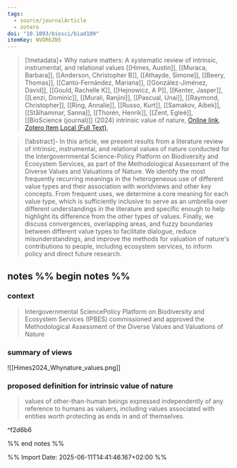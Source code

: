 ```yaml
---
tags:
  - source/journalArticle
  - zotero
doi: "10.1093/biosci/biad109"
itemKey: NVDR6ZN5
---
```

>[!metadata]+
> Why nature matters: A systematic review of intrinsic, instrumental, and relational values
> [[Himes, Austin]], [[Muraca, Barbara]], [[Anderson, Christopher B]], [[Athayde, Simone]], [[Beery, Thomas]], [[Cantú-Fernández, Mariana]], [[González-Jiménez, David]], [[Gould, Rachelle K]], [[Hejnowicz, A P]], [[Kenter, Jasper]], [[Lenzi, Dominic]], [[Murali, Ranjini]], [[Pascual, Unai]], [[Raymond, Christopher]], [[Ring, Annalie]], [[Russo, Kurt]], [[Samakov, Aibek]], [[Stålhammar, Sanna]], [[Thorén, Henrik]], [[Zent, Egleé]], 
> [[BioScience (journal)]] (2024)
> intrinsic value of nature, 
> [Online link](https://doi.org/10.1093/biosci/biad109), [Zotero Item](zotero://select/library/items/NVDR6ZN5),[Local (Full Text)](file://C:/Users/aburg/Documents/references/zotero/storage/DMYVZAXL/Himes2024_Whynature.pdf), 


>[!abstract]-
>In this article, we present results from a literature review of intrinsic, instrumental, and relational values of nature conducted for the Intergovernmental Science-Policy Platform on Biodiversity and Ecosystem Services, as part of the Methodological Assessment of the Diverse Values and Valuations of Nature. We identify the most frequently recurring meanings in the heterogeneous use of different value types and their association with worldviews and other key concepts. From frequent uses, we determine a core meaning for each value type, which is sufficiently inclusive to serve as an umbrella over different understandings in the literature and specific enough to help highlight its difference from the other types of values. Finally, we discuss convergences, overlapping areas, and fuzzy boundaries between different value types to facilitate dialogue, reduce misunderstandings, and improve the methods for valuation of nature's contributions to people, including ecosystem services, to inform policy and direct future research.

## notes %% begin notes %%
### context
>Intergovernmental SciencePolicy Platform on Biodiversity and Ecosystem Services (IPBES) commissioned and approved the Methodological Assessment of the Diverse Values and Valuations of Nature
### summary of views
![[Himes2024_Whynature_values.png]]
### proposed definition for intrinsic value of nature
> values of other-than-human beings expressed independently of any reference to humans as valuers, including values associated with entities worth protecting as ends in and of themselves.

^f2d6b6


%% end notes %%

%% Import Date: 2025-06-11T14:41:46.167+02:00 %%
